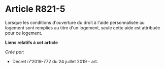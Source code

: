 # Article R821-5

Lorsque les conditions d'ouverture du droit à l'aide personnalisée au logement sont remplies au titre d'un logement, seule
cette aide est attribuée pour ce logement.

**Liens relatifs à cet article**

_Créé par_:

  - Décret n°2019-772 du 24 juillet 2019 - art.
